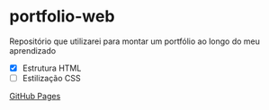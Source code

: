 # portfolio-web

Repositório que utilizarei para montar um portfólio ao longo do meu aprendizado

- [x] Estrutura HTML
- [ ] Estilização CSS

[GitHub Pages](https://nicolaszamboni.github.io/)
